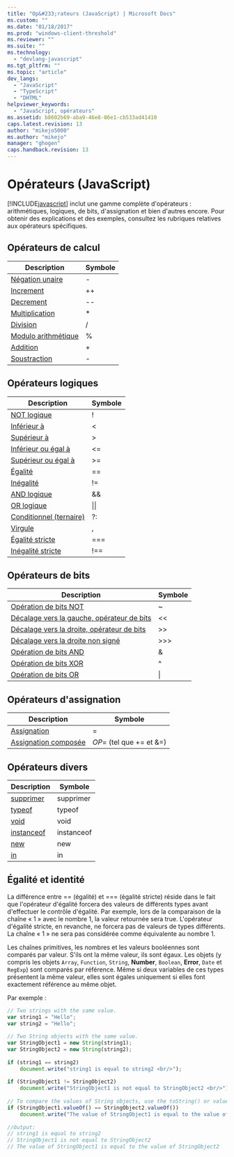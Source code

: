 ```yaml
---
title: "Op&#233;rateurs (JavaScript) | Microsoft Docs"
ms.custom: ""
ms.date: "01/18/2017"
ms.prod: "windows-client-threshold"
ms.reviewer: ""
ms.suite: ""
ms.technology: 
  - "devlang-javascript"
ms.tgt_pltfrm: ""
ms.topic: "article"
dev_langs: 
  - "JavaScript"
  - "TypeScript"
  - "DHTML"
helpviewer_keywords: 
  - "JavaScript, opérateurs"
ms.assetid: b8602b69-aba9-46e8-86e1-cb533ad41410
caps.latest.revision: 13
author: "mikejo5000"
ms.author: "mikejo"
manager: "ghogen"
caps.handback.revision: 13
---
```

# Op&#233;rateurs (JavaScript)
[!INCLUDE[javascript](../javascript/includes/javascript-md.md)] inclut une gamme complète d'opérateurs : arithmétiques, logiques, de bits, d'assignation et bien d'autres encore.  Pour obtenir des explications et des exemples, consultez les rubriques relatives aux opérateurs spécifiques.  
  
## Opérateurs de calcul  
  
|Description|Symbole|  
|-----------------|-------------|  
|[Négation unaire](../javascript/reference/subtraction-operator-decrement-javascript.md)|\-|  
|[Increment](../javascript/reference/increment-and-decrement-operators-javascript.md)|\+\+|  
|[Decrement](../javascript/reference/increment-and-decrement-operators-javascript.md)|\-\-|  
|[Multiplication](../javascript/reference/multiplication-operator-decrement-javascript.md)|\*|  
|[Division](../javascript/reference/division-operator-decrement-javascript.md)|\/|  
|[Modulo arithmétique](../javascript/reference/modulus-operator-decrementjavascript.md)|%|  
|[Addition](../javascript/reference/addition-operator-decrement-javascript.md)|\+|  
|[Soustraction](../javascript/reference/subtraction-operator-decrement-javascript.md)|\-|  
  
## Opérateurs logiques  
  
|Description|Symbole|  
|-----------------|-------------|  
|[NOT logique](../javascript/reference/logical-not-operator-decrement-exclpt-javascript.md)|\!|  
|[Inférieur à](../javascript/reference/comparison-operators-javascript.md)|\<|  
|[Supérieur à](../javascript/reference/comparison-operators-javascript.md)|\>|  
|[Inférieur ou égal à](../javascript/reference/comparison-operators-javascript.md)|\<\=|  
|[Supérieur ou égal à](../javascript/reference/comparison-operators-javascript.md)|\>\=|  
|[Égalité](../javascript/reference/comparison-operators-javascript.md)|\=\=|  
|[Inégalité](../javascript/reference/comparison-operators-javascript.md)|\!\=|  
|[AND logique](../javascript/reference/logical-and-operator-decrement-javascript.md)|&&|  
|[OR logique](../javascript/reference/logical-or-operator-decrement-javascript.md)|&#124;&#124;|  
|[Conditionnel \(ternaire\)](../javascript/reference/conditional-ternary-operator-decrement-javascript.md)|?:|  
|[Virgule](../javascript/reference/comma-operator-decrement-javascript.md)|,|  
|[Égalité stricte](../javascript/reference/comparison-operators-javascript.md)|\=\=\=|  
|[Inégalité stricte](../javascript/reference/comparison-operators-javascript.md)|\!\=\=|  
  
## Opérateurs de bits  
  
|Description|Symbole|  
|-----------------|-------------|  
|[Opération de bits NOT](../javascript/reference/bitwise-not-operator-decrement-tilde-javascript.md)|~|  
|[Décalage vers la gauche, opérateur de bits](../javascript/reference/bitwise-left-shift-operator-decrement-javascript.md)|\<\<|  
|[Décalage vers la droite, opérateur de bits](../javascript/reference/bitwise-right-shift-operator-decrement-javascript.md)|\>\>|  
|[Décalage vers la droite non signé](../javascript/reference/unsigned-right-shift-operator-decrement-javascript.md)|\>\>\>|  
|[Opération de bits AND](../javascript/reference/bitwise-and-operator-decrement-javascript.md)|&|  
|[Opération de bits XOR](../javascript/reference/bitwise-xor-operator-decrement-hat-javascript.md)|^|  
|[Opération de bits OR](../javascript/reference/bitwise-or-operator-decrement-javascript.md)|&#124;|  
  
## Opérateurs d'assignation  
  
|Description|Symbole|  
|-----------------|-------------|  
|[Assignation](../javascript/reference/assignment-operator-decrement-equal-javascript.md)|\=|  
|[Assignation composée](../javascript/reference/compound-assignment-operators-javascript.md)|*OP*\= \(tel que \+\= et &\=\)|  
  
## Opérateurs divers  
  
|Description|Symbole|  
|-----------------|-------------|  
|[supprimer](../javascript/reference/delete-operator-decrementjavascript.md)|supprimer|  
|[typeof](../javascript/reference/typeof-operator-decrementjavascript.md)|typeof|  
|[void](../javascript/reference/void-operator-decrementjavascript.md)|void|  
|[instanceof](../javascript/reference/instanceof-operator-decrementjavascript.md)|instanceof|  
|[new](../javascript/reference/new-operator-decrementjavascript.md)|new|  
|[in](../javascript/reference/in-operator-decrementjavascript.md)|in|  
  
## Égalité et identité  
 La différence entre \=\= \(égalité\) et \=\=\= \(égalité stricte\) réside dans le fait que l'opérateur d'égalité forcera des valeurs de différents types avant d'effectuer le contrôle d'égalité.  Par exemple, lors de la comparaison de la chaîne « 1 » avec le nombre 1, la valeur retournée sera true.  L'opérateur d'égalité stricte, en revanche, ne forcera pas de valeurs de types différents. La chaîne « 1 » ne sera pas considérée comme équivalente au nombre 1.  
  
 Les chaînes primitives, les nombres et les valeurs booléennes sont comparés par valeur.  S'ils ont la même valeur, ils sont égaux.  Les objets \(y compris les objets `Array`, `Function`, `String`, **Number**, `Boolean`, **Error**, `Date` et `RegExp`\) sont comparés par référence.  Même si deux variables de ces types présentent la même valeur, elles sont égales uniquement si elles font exactement référence au même objet.  
  
 Par exemple :  
  
```javascript  
// Two strings with the same value.  
var string1 = "Hello";  
var string2 = "Hello";  
  
// Two String objects with the same value.  
var StringObject1 = new String(string1);  
var StringObject2 = new String(string2);  
  
if (string1 == string2)  
    document.write("string1 is equal to string2 <br/>");  
  
if (StringObject1 != StringObject2)  
    document.write("StringObject1 is not equal to StringObject2 <br/>");  
  
// To compare the values of String objects, use the toString() or valueOf() methods.  
if (StringObject1.valueOf() == StringObject2.valueOf())  
    document.write("The value of StringObject1 is equal to the value of StringObject2");  
  
//Output:  
// string1 is equal to string2   
// StringObject1 is not equal to StringObject2   
// The value of StringObject1 is equal to the value of StringObject2  
  
```